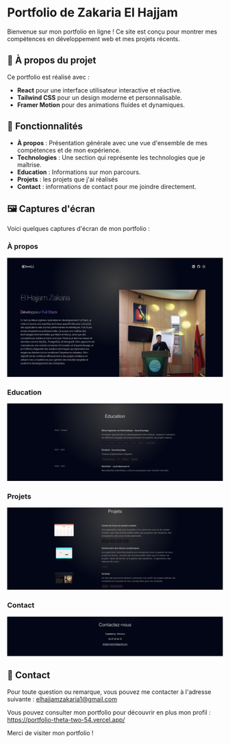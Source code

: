 # Portfolio de Zakaria El Hajjam

Bienvenue sur mon portfolio en ligne ! Ce site est conçu pour montrer mes compétences en développement web et mes projets récents.

## 🚀 À propos du projet

Ce portfolio est réalisé avec :
- **React** pour une interface utilisateur interactive et réactive.
- **Tailwind CSS** pour un design moderne et personnalisable.
- **Framer Motion** pour des animations fluides et dynamiques.

## 🎨 Fonctionnalités

- **À propos** : Présentation générale avec une vue d'ensemble de mes compétences et de mon expérience.
- **Technologies** : Une section qui représente les technologies que je maîtrise.
- **Education** : Informations sur mon parcours.
- **Projets** : les projets que j'ai réalisés
- **Contact** : informations de contact pour me joindre directement.


## 🖼️ Captures d'écran

Voici quelques captures d'écran de mon portfolio :


### À propos
![À propos](./screenshots/a-propos.png)

### Education
![Projets](./screenshots/education.png)

### Projets
![Projets](./screenshots/projets.png)

### Contact
![Contact](./screenshots/contact.png)

## 📧 Contact

Pour toute question ou remarque, vous pouvez me contacter à l'adresse suivante : elhajjamzakaria1@gmail.com


Vous pouvez consulter mon portfolio pour découvrir en plus mon profil : https://portfolio-theta-two-54.vercel.app/

Merci de visiter mon portfolio !
